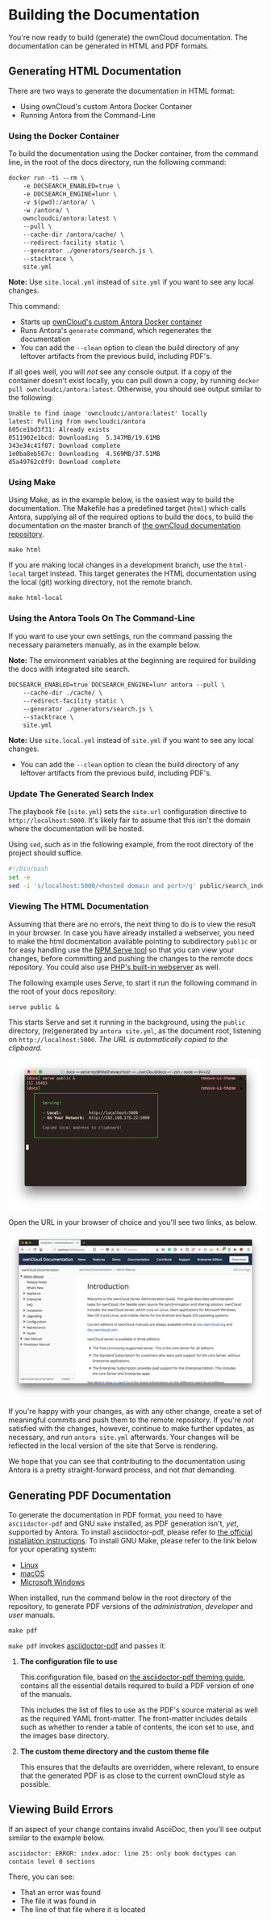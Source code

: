 # Building the Documentation

You're now ready to build (generate) the ownCloud documentation.
The documentation can be generated in HTML and PDF formats.

## Generating HTML Documentation

There are two ways to generate the documentation in HTML format:

- Using ownCloud's custom Antora Docker Container
- Running Antora from the Command-Line

### Using the Docker Container

To build the documentation using the Docker container, from the command line, in the root of the docs directory, run the following command:

```
docker run -ti --rm \
    -e DOCSEARCH_ENABLED=true \
    -e DOCSEARCH_ENGINE=lunr \
    -v $(pwd):/antora/ \
    -w /antora/ \
    owncloudci/antora:latest \
    --pull \
    --cache-dir /antora/cache/ \
    --redirect-facility static \
    --generator ./generators/search.js \
    --stacktrace \
    site.yml
```

**Note:** Use `site.local.yml` instead of `site.yml` if you want to see any local changes.

This command:

- Starts up [ownCloud's custom Antora Docker container](https://hub.docker.com/r/owncloudci/antora/)
- Runs Antora's `generate` command, which regenerates the documentation
- You can add the `--clean` option to clean the build directory of any leftover artifacts from the previous build, including PDF's.

If all goes well, you will _not_ see any console output.
If a copy of the container doesn't exist locally, you can pull down a copy, by running `docker pull owncloudci/antora:latest`.
Otherwise, you should see output similar to the following:

```console
Unable to find image 'owncloudci/antora:latest' locally
latest: Pulling from owncloudci/antora
605ce1bd3f31: Already exists
0511902e1bcd: Downloading  5.347MB/19.61MB
343e34c41f87: Download complete
1e0ba8eb567c: Downloading  4.569MB/37.51MB
d5a49762c0f9: Download complete
```

### Using Make

Using Make, as in the example below, is the easiest way to build the documentation.
The Makefile has a predefined target (`html`) which calls Antora, supplying all of the required options to build the docs, to build the documentation on the master branch of [the ownCloud documentation repository](https://github.com/owncloud/docs).

```
make html
```

If you are making local changes in a development branch, use the `html-local` target instead.
This target generates the HTML documentation using the local (git) working directory, not the remote branch.

```console
make html-local
```

### Using the Antora Tools On The Command-Line

If you want to use your own settings, run the command passing the necessary parameters manually, as in the example below.

**Note:** The environment variables at the beginning are required for building the docs with integrated site search.

```
DOCSEARCH_ENABLED=true DOCSEARCH_ENGINE=lunr antora --pull \
    --cache-dir ./cache/ \
    --redirect-facility static \
    --generator ./generators/search.js \
    --stacktrace \
    site.yml
```

**Note:** Use `site.local.yml` instead of `site.yml` if you want to see any local changes.

- You can add the `--clean` option to clean the build directory of any leftover artifacts from the previous build, including PDF's.

### Update The Generated Search Index

The playbook file (`site.yml`) sets the `site.url` configuration directive to `http://localhost:5000`.
It's likely fair to assume that this isn't the domain where the documentation will be hosted.

Using `sed`, such as in the following example, from the root directory of the project should suffice.

```bash
#!/bin/bash
set -e
sed -i 's/localhost:5000/<hosted domain and port>/g' public/search_index.json
```

### Viewing The HTML Documentation

Assuming that there are no errors, the next thing to do is to view the result in your browser.
In case you have already installed a webserver, you need to make the html docmentation
available pointing to subdirectory `public`
or for easy handling use the [NPM Serve tool](https://www.npmjs.com/package/serve) so that you can view your changes,
before committing and pushing the changes to the remote docs repository.
You could also use [PHP's built-in webserver](https://secure.php.net/manual/en/features.commandline.webserver.php) as well.

The following example uses *Serve*, to start it run the following command in the root of your docs repository:

```
serve public &
```

This starts Serve and set it running in the background, using the `public` directory, (re)generated by `antora site.yml`, as the document root, listening on `http://localhost:5000`.
_The URL is automatically copied to the clipboard._

![Viewing the Antora docs with NPM serve](./images/viewing-the-antora-docs-with-npm-serve.png)

Open the URL in your browser of choice and you'll see two links, as below.

![Viewing the locally generated Antora documentation](./images/viewing-the-locally-generated-antora-documentation.png)

If you're happy with your changes, as with any other change, create a set of meaningful commits and push them to the remote repository.
If you're _not_ satisfied with the changes, however, continue to make further updates, as necessary, and run `antora site.yml` afterwards.
Your changes will be reflected in the local version of the site that Serve is rendering.

We hope that you can see that contributing to the documentation using Antora is a pretty straight-forward process, and not _that_ demanding.

## Generating PDF Documentation

To generate the documentation in PDF format, you need to have `asciidoctor-pdf` and GNU `make` installed, as PDF generation isn't, _yet_, supported by Antora.
To install asciidoctor-pdf, please refer to [the official installation instructions](https://asciidoctor.org/docs/asciidoctor-pdf/).
To install GNU Make, please refer to the link below for your operating system:

- [Linux](https://www.cyberciti.biz/faq/howto-installing-gnu-c-compiler-development-environment-on-ubuntu/)
- [macOS](http://brewformulas.org/Make)
- [Microsoft Windows](http://gnuwin32.sourceforge.net/install.html)

When installed, run the command below in the root directory of the repository, to generate PDF versions of the _administration_, _developer_ and _user_ manuals.

```console
make pdf
```

`make pdf` invokes [asciidoctor-pdf](https://github.com/asciidoctor/asciidoctor-pdf) and passes it:

1. **The configuration file to use**

    This configuration file, based on [the asciidoctor-pdf theming guide](https://github.com/asciidoctor/asciidoctor-pdf/blob/master/docs/theming-guide.adoc), contains all the essential details required to build a PDF version of one of the manuals.

    This includes the list of files to use as the PDF's source material as well as the required YAML front-matter. The front-matter includes details such as whether to render a table of contents, the icon set to use, and the images base directory.

2. **The custom theme directory and the custom theme file**

    This ensures that the defaults are overridden, where relevant, to ensure that the generated PDF is as close to the current ownCloud style as possible.

## Viewing Build Errors

If an aspect of your change contains invalid AsciiDoc, then you'll see output similar to the example below.

```console
asciidoctor: ERROR: index.adoc: line 25: only book doctypes can contain level 0 sections
```

There, you can see:

- That an error was found
- The file it was found in
- The line of that file where it is located
